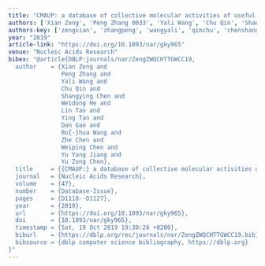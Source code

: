 ```yaml
---
title: "CMAUP: a database of collective molecular activities of useful plants"
authors: ['Xian Zeng', 'Peng Zhang 0033', 'Yali Wang', 'Chu Qin', 'Shangying Chen', 'Weidong He', 'Lin Tao', 'Ying Tan', 'Dan Gao', 'Bo-hua Wang', 'Zhe Chen', 'Weiping Chen', 'Yu Yang Jiang', 'Yu Zong Chen']
authors-key: ['zengxian', 'zhangpeng', 'wangyali', 'qinchu', 'chenshangying', 'heweidong', 'taolin', 'tanying', 'gaodan', 'wangbohua', 'chenzhe', 'chenweiping', 'yangyu', 'zongyu']
year: "2019"
article-link: "https://doi.org/10.1093/nar/gky965"
venue: "Nucleic Acids Research"
bibex: "@article{DBLP:journals/nar/ZengZWQCHTTGWCC19,
  author    = {Xian Zeng and
               Peng Zhang and
               Yali Wang and
               Chu Qin and
               Shangying Chen and
               Weidong He and
               Lin Tao and
               Ying Tan and
               Dan Gao and
               Bo{-}hua Wang and
               Zhe Chen and
               Weiping Chen and
               Yu Yang Jiang and
               Yu Zong Chen},
  title     = {{CMAUP:} a database of collective molecular activities of useful plants},
  journal   = {Nucleic Acids Research},
  volume    = {47},
  number    = {Database-Issue},
  pages     = {D1118--D1127},
  year      = {2019},
  url       = {https://doi.org/10.1093/nar/gky965},
  doi       = {10.1093/nar/gky965},
  timestamp = {Sat, 19 Oct 2019 19:30:26 +0200},
  biburl    = {https://dblp.org/rec/journals/nar/ZengZWQCHTTGWCC19.bib},
  bibsource = {dblp computer science bibliography, https://dblp.org}
}"
---
```

